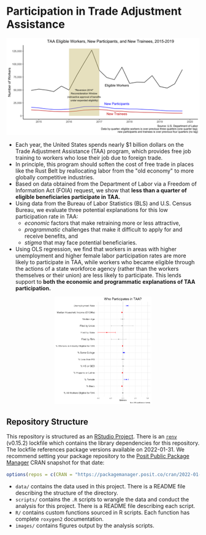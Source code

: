 # Participation in Trade Adjustment Assistance

![](images/taa_participation_over_time.png?)

* Each year, the United States spends nearly \$1 billion dollars on the Trade Adjustment Assistance (TAA) program, which provides free job training to workers who lose their job due to foreign trade.
* In principle, this program should soften the cost of free trade in places like the Rust Belt by reallocating labor from the "old economy" to more globally competitive industries.
* Based on data obtained from the Department of Labor via a Freedom of Information Act (FOIA) request, we show that **less than a quarter of eligible beneficiaries participate in TAA.**
* Using data from the Bureau of Labor Statistics (BLS) and U.S. Census Bureau, we evaluate three potential explanations for this low participation rate in TAA:
    * *economic* factors that make retraining more or less attractive,
    * *programmatic* challenges that make it difficult to apply for and receive benefits, and
    * *stigma* that may face potential beneficiaries.
* Using OLS regression, we find that workers in areas with higher unemployment and higher female labor participation rates are more likely to participate in TAA, while workers who became eligible through the actions of a state workforce agency (rather than the workers themselves or their union) are less likely to participate. This lends support to **both the economic and programmatic explanations of TAA participation.**

<p align="center" width="100%">
<img width="50%" src="images/taa_participation_coefficients.png">
</p>

## Repository Structure

This repository is structured as an [RStudio Project](https://support.posit.co/hc/en-us/articles/200526207-Using-RStudio-Projects). There is an [`renv`](https://rstudio.github.io/renv/articles/renv.html) (v0.15.2) lockfile which contains the library dependencies for this repository. The lockfile references package versions available on 2022-01-31. We recommend setting your package repository to the [Posit Public Package Manager](https://packagemanager.posit.co/client/#/) CRAN snapshot for that date:

``` r
options(repos = c(CRAN = "https://packagemanager.posit.co/cran/2022-01-31"))
```

* `data/` contains the data used in this project. There is a README file describing the structure of the directory.
* `scripts/` contains the `.R` scripts to wrangle the data and conduct the analysis for this project. There is a README file describing each script.
* `R/` contains custom functions sourced in R scripts. Each function has complete `roxygen2` documentation.
* `images/` contains figures output by the analysis scripts.
